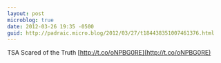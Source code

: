 ```yaml
---
layout: post
microblog: true
date: 2012-03-26 19:35 -0500
guid: http://padraic.micro.blog/2012/03/27/t184438351007461376.html
---
```

TSA Scared of the Truth [http://t.co/oNPBG0RE](http://t.co/oNPBG0RE)
